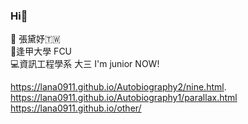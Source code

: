 ### Hi👋
👩 張黛妤🇹🇼</br>
🏫逢甲大學 FCU</br>
💻資訊工程學系 大三 I'm junior NOW!</br>



<!--
**lana0911/lana0911** is a ✨ _special_ ✨ repository because its `README.md` (this file) appears on your GitHub profile.

Here are some ideas to get you started:

- 🔭 I’m currently working on ...
- 🌱 I’m currently learning ...
- 👯 I’m looking to collaborate on ...
- 🤔 I’m looking for help with ...
- 💬 Ask me about ...
- 📫 How to reach me: ...
- 😄 Pronouns: ...
- ⚡ Fun fact: ...
-->
https://lana0911.github.io/Autobiography2/nine.html.
<br>
https://lana0911.github.io/Autobiography1/parallax.html<br>
https://lana0911.github.io/other/
